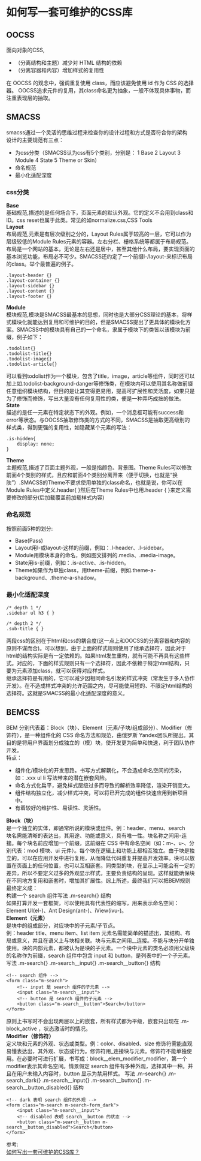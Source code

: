 # 如何写一套可维护的CSS库
## OOCSS
面向对象的CSS,
- （分离结构和主题）减少对 HTML 结构的依赖
- （分离容器和内容）增加样式的复用性

在 OOCSS 的观念中，强调重复使用 class，而应该避免使用 id 作为 CSS 的选择器。 OOCSS追求元件的复用，其class命名更为抽象，一般不体现具体事物，而注重表现层的抽取。

## SMACSS
smacss通过一个灵活的思维过程来检查你的设计过程和方式是否符合你的架构  
设计的主要规范有三点：
- 为css分类（SMACSS认为css有5个类别，分别是： 1 Base 2 Layout 3 Module 4 State 5 Theme or Skin）
- 命名规范
- 最小化适配深度

### css分类
**Base**  
基础规范,描述的是任何场合下，页面元素的默认外观。它的定义不会用到class和ID。css reset也属于此类。常见的如normalize.css,CSS Tools  
**Layout**  
布局规范,元素是有层次级别之分的，Layout Rules属于较高的一层，它可以作为层级较低的Module Rules元素的容器。左右分栏、栅格系统等都属于布局规范。布局是一个网站的基本，无论是左右还是居中，甚至其他什么布局，要实现页面的基本浏览功能，布局必不可少。SMACSS还约定了一个前缀l-/layout-来标识布局的class。举个最普遍的例子。  
``` 
.layout-header {}
.layout-container {}
.layout-sidebar {}
.layout-content {}
.layout-footer {}
```
**Module**  
模块规范,模块是SMACSS最基本的思想，同时也是大部分CSS理论的基本，将样式模块化就能达到复用和可维护的目的，但是SMACSS提出了更具体的模块化方案。SMACSS中的模块具有自己的一个命名，隶属于模块下的类皆以该模块为前缀，例子如下：
``` 
.todolist{}
.todolist-title{}
.todolist-image{}
.todolist-article{}
```
可以看到todolist作为一个模块，包含了title，image，article等组件，同时还可以加上如.todolist-background-danger等修饰类，在模块内可以使用其名称做前缀任意组织模块结构，但目的是让其变得更易用，提高可扩展性和灵活度，如果只是为了修饰而修饰，写出大量没有任何复用性的类，便是一种弄巧成拙的做法。  
**State**  
描述的是任一元素在特定状态下的外观。例如，一个消息框可能有success和error等状态。与OOCSS抽取修饰类的方式的不同，SMACSS是抽取更高级别的样式类，得到更强的复用性，如隐藏某个元素的写法：  
``` 
.is-hidden{
    display: none;
}
```
**Theme**  
主题规范,描述了页面主题外观，一般是指颜色、背景图。Theme Rules可以修改前面4个类别的样式，且应和前面4个类别分离开来（便于切换，也就是“换肤”）.SMACSS的Theme不要求使用单独的class命名，也就是说，你可以在Module Rules中定义.header{ }然后在Theme Rules中也用.header { }来定义需要修改的部分(后加载覆盖前加载样式内容)
### 命名规范
按照前面5种的划分:
- Base(Pass)
- Layout用l-或layout-这样的前缀，例如：.l-header、.l-sidebar。
- Module用模块本身的命名，例如图文排列的.media、.media-image。
- State用is-前缀，例如：.is-active、.is-hidden。
- Theme如果作为单独class，用theme-前缀，例如.theme-a-background、.theme-a-shadow。

### 最小化适配深度
``` 
/* depth 1 */
.sidebar ul h3 { }

/* depth 2 */
.sub-title { }
```
两段css的区别在于html和css的耦合度(这一点上和OOCSS的分离容器和内容的原则不谋而合)。可以想到，由于上面的样式规则使用了继承选择符，因此对于html的结构实际是有一定依赖的。如果html发生重构，就有可能不再具有这些样式。对应的，下面的样式规则只有一个选择符，因此不依赖于特定html结构，只要为元素添加class，就可以获得对应样式。  
继承选择符是有用的，它可以减少因相同命名引发的样式冲突（常发生于多人协作开发）。在不造成样式冲突的允许范围之内，尽可能使用短的、不限定html结构的选择符。这就是SMACSS的最小化适配深度的意义。  
## BEMCSS
BEM 分别代表着：Block（块）、Element（元素/子块/组成部分）、Modifier（修饰符），是一种组件化的 CSS 命名方法和规范，由俄罗斯 Yandex团队所提出。其目的是将用户界面划分成独立的（模）块，使开发更为简单和快速，利于团队协作开发。  
特点：  
- 组件化/模块化的开发思路。书写方式解耦化，不会造成命名空间的污染，如：.xxx ul li 写法带来的潜在嵌套风险。
- 命名方式化扁平，避免样式层级过多而导致的解析效率降低，渲染开销变大。
- 组件结构独立化，减少样式冲突，可以将已开完成的组件快速应用到新项目中。
- 有着较好的维护性、易读性、灵活性。

**Block（块）**  
是一个独立的实体，即通常所说的模块或组件。例：header、menu、search  
块名需能清晰的表达出，其用途、功能或意义，具有唯一性。块名称之间用-连接。每个块名前应增加一个前缀，这前缀在 CSS 中有命名空间（如：m-、u-、分别代表：mod 模块、ui 元件）。每个块在逻辑上和功能上都相互独立。由于块是独立的，可以在应用开发中进行复用，从而降低代码重复并提高开发效率。块可以放置在页面上的任何位置，也可以互相嵌套。同类型的块，在显示上可能会有一定的差异，所以不要定义过多的外观显示样式，主要负责结构的呈现。这样就能确保块在不同地方复用和嵌套时，增加其扩展性。综上所述，最终我们可以把BEM规则最终定义成：  
构建一个 search 组件写法 .m-search{} 结构  
如果打算开发一套框架，可以使用具有代表性的缩写，用来表示命名空间：Element UI(el-)、Ant Design(ant-)、iView(ivu-)。  
**Element（元素）**  
是块中的组成部分，对应块中的子元素/子节点。  
例：header title、menu item、list item  元素名需能简单的描述出，其结构、布局或意义，并且在语义上与块相关联。块与元素之间用__连接。不能与块分开单独使用。块的内部元素，都被认为是块的子元素。一个块中元素的类名必须用父级块的名称作为前缀，search 组件中包含 input 和 button，是列表中的一个子元素。  
写法 .m-search{} .m-search__input{} .m-search__button{} 结构  
``` 
<!-- search 组件 -->
<form class="m-search">
    <!-- input 是 search 组件的子元素 -->
    <input class="m-search__input">
    <!-- button 是 search 组件的子元素 -->
    <button class="m-search__button">Search</button>
</form>
```
原则上书写时不会出现两层以上的嵌套，所有样式都为平级，嵌套只出现在 .m-block_active ，状态激活时的情况。  
**Modifier（修饰符）**  
定义块和元素的外观、状态或类型。例：color、disabled、size  修饰符需能直观易懂表达出，其外观、状态或行为。修饰符用_连接块与元素。修饰符不能单独使用。在必要时可进行扩展，书写成：block__elem_modifier_modifier，第一个modifier表示其命名空间。情景假定 search 组件有多种外观，选择其中一种。并且在用户未输入内容时，button 显示为禁用样式。
写法 .m-search{} .m-search_dark{} .m-search__input{} .m-search__button{} .m-search__button_disabled{} 结构
``` 
<!-- dark 表明 search 组件的外观 -->
<form class="m-search m-search-form_dark">
    <input class="m-search__input">
    <!-- disabled 表明 search__button 的状态 -->
    <button class="m-search__button m-search__button_disabled">Search</button>
</form>
```


参考:  
[如何写出一套可维护的CSS库？](https://juejin.cn/post/6958690548009926687?utm_source=gold_browser_extension)
